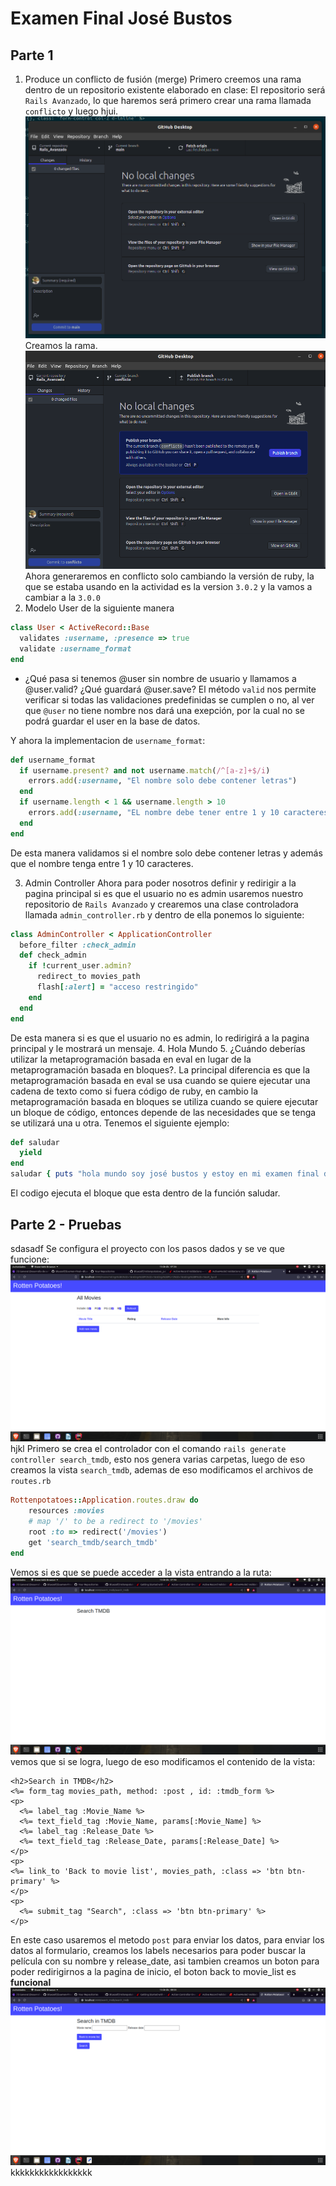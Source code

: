 # Examen Final José Bustos

## Parte 1
1. Produce un conflicto de fusión (merge) 
Primero creemos una rama dentro de un repositorio existente elaborado en clase:
El repositorio será `Rails Avanzado`, lo que haremos será primero crear una rama llamada `conflicto` y luego
hjui.
![](./images/4.png)
Creamos la rama.
![](./images/5.png)
Ahora generaremos en conflicto solo cambiando la versión de ruby, la que se estaba usando en la actividad
es la version `3.0.2` y la vamos a cambiar a la `3.0.0`
2. Modelo User de la siguiente manera
```ruby
class User < ActiveRecord::Base
  validates :username, :presence => true
  validate :username_format
end
```
- ¿Qué pasa si tenemos @user sin nombre de usuario y llamamos a @user.valid? ¿Qué guardará @user.save?
El método `valid` nos permite verificar si todas las validaciones predefinidas se cumplen o no, 
al ver que `@user` no tiene nombre nos dará una exepción, por la cual no se podrá guardar el user en la base
de datos.

Y ahora la implementacion de `username_format`:
```ruby
def username_format
  if username.present? and not username.match(/^[a-z]+$/i)
    errors.add(:username, "El nombre solo debe contener letras")
  end
  if username.length < 1 && username.length > 10
    errors.add(:username, "EL nombre debe tener entre 1 y 10 caracteres")
  end
end
```
De esta manera validamos si el nombre solo debe contener letras y además que el nombre tenga entre 1 y 10 caracteres.

3. Admin Controller
Ahora para poder nosotros definir y redirigir a la pagina principal si es que el usuario no es admin usaremos
nuestro repositorio de `Rails Avanzado` y crearemos una clase controladora llamada `admin_controller.rb` y dentro
de ella ponemos lo siguiente:
```ruby
class AdminController < ApplicationController
  before_filter :check_admin
  def check_admin
    if !current_user.admin?
      redirect_to movies_path
      flash[:alert] = "acceso restringido"
    end
  end
end
```
De esta manera si es que el usuario no es admin, lo redirigirá a la pagina principal y le mostrará un mensaje.
4. Hola Mundo
5. ¿Cuándo deberías utilizar la metaprogramación basada en eval en lugar de la metaprogramación basada en bloques?.
   La principal diferencia es que la metaprogramación basada en eval se usa cuando se quiere ejecutar una cadena de texto
   como si fuera código de ruby, en cambio la metaprogramación basada en bloques se utiliza cuando se quiere ejecutar
   un bloque de código, entonces depende de las necesidades que se tenga se utilizará una u otra.
   Tenemos el siguiente ejemplo:
```ruby
def saludar
  yield
end
saludar { puts "hola mundo soy josé bustos y estoy en mi examen final de desarrollo de software" }
```
El codigo ejecuta el bloque que esta dentro de la función saludar.

## Parte 2 - Pruebas
sdasadf
Se configura el proyecto con los pasos dados y se ve que funcione:
![](./images/1.png)
hjkl
Primero se crea el controlador con el comando `rails generate controller search_tmdb`, esto nos genera varias
carpetas, luego de eso creamos la vista `search_tmdb`, ademas de eso modificamos el archivos de `routes.rb`
```ruby
Rottenpotatoes::Application.routes.draw do
    resources :movies
    # map '/' to be a redirect to '/movies'
    root :to => redirect('/movies')
    get 'search_tmdb/search_tmdb'
end
```
Vemos si es que se puede acceder a la vista entrando a la ruta:
![](./images/2.png)
vemos que si se logra, luego de eso modificamos el contenido de la vista:
```erbruby
<h2>Search in TMDB</h2>
<%= form_tag movies_path, method: :post , id: :tmdb_form %>
<p>
  <%= label_tag :Movie_Name %>
  <%= text_field_tag :Movie_Name, params[:Movie_Name] %>
  <%= label_tag :Release_Date %>
  <%= text_field_tag :Release_Date, params[:Release_Date] %>
</p>
<p>
<%= link_to 'Back to movie list', movies_path, :class => 'btn btn-primary' %>
</p>
<p>
  <%= submit_tag "Search", :class => 'btn btn-primary' %>
</p>
```
En este caso usaremos el metodo `post` para enviar los datos,   para enviar los datos al formulario, creamos los labels necesarios para poder buscar la película con su nombre y release_date, asi tambien
creamos un boton para poder redirigirnos a la pagina de inicio, el boton back to movie_list es __funcional__
![](./images/3.png)
kkkkkkkkkkkkkkkkk

